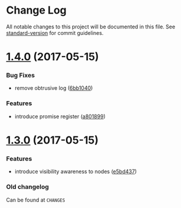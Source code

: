 # Change Log

All notable changes to this project will be documented in this file. See [standard-version](https://github.com/conventional-changelog/standard-version) for commit guidelines.

<a name="1.4.0"></a>
# [1.4.0](https://github.com/medikoo/site-tree/compare/v1.3.0...v1.4.0) (2017-05-15)


### Bug Fixes

* remove obtrusive log ([6bb1040](https://github.com/medikoo/site-tree/commit/6bb1040))


### Features

* introduce promise register ([a801899](https://github.com/medikoo/site-tree/commit/a801899))



<a name="1.3.0"></a>
# [1.3.0](https://github.com/medikoo/site-tree/compare/v1.2.1...v1.3.0) (2017-05-15)


### Features

* introduce visibility awareness to nodes ([e5bd437](https://github.com/medikoo/site-tree/commit/e5bd437))

### Old changelog

Can be found at `CHANGES`